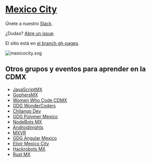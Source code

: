 [Mexico City](http://nodeschool.io/mexicocity/)
======

Únete a nuestro [Slack](https://chat.javascriptmx.com).

¿Dudas? [Abre un issue](https://github.com/nodeschool/mexicocity/issues).

El sitio está en [el branch gh-pages](https://github.com/nodeschool/mexicocity/tree/gh-pages).

![mexicocity.svg](http://nodeschool.io/images/nodeschool-mexicocity.svg)

## Otros grupos y eventos para aprender en la CDMX

- [JavaScriptMX](http://www.meetup.com/JavascriptMX/)
- [GophersMX](http://www.meetup.com/GophersMX/)
- [Women Who Code CDMX](http://www.meetup.com/Women-Who-Code-Mexico-City/)
- [GDG WonderCoders](http://www.meetup.com/GDGWonderCoders/)
- [Chilango Dev](http://chilangodev.com/)
- [GDG Polymer Mexico](https://www.meetup.com/es-ES/GDGPolymerMexico/)
- [NodeBots MX](https://www.meetup.com/es-ES/NodeBotsMX/)
- [Androidinights](https://www.meetup.com/es-ES/Androidinights/)
- [MXVR](https://www.meetup.com/es-ES/mxvrco/)
- [GDG Angular Mexico](https://www.meetup.com/es-ES/angularmexico/)
- [Elixir Mexico City](https://www.meetup.com/es-ES/Elixir-Mexico-City/)
- [Hackrobots MX](https://www.meetup.com/es-ES/HackrobotsMX/)
- [Rust MX](https://www.meetup.com/es-ES/Rust-MX/)
